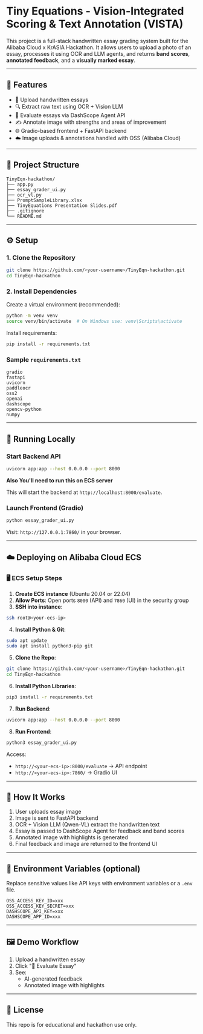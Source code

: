# Tiny Equations - Vision-Integrated Scoring & Text Annotation (VISTA)

This project is a full-stack handwritten essay grading system built for the Alibaba Cloud x KrASIA Hackathon. It allows users to upload a photo of an essay, processes it using OCR and LLM agents, and returns **band scores**, **annotated feedback**, and a **visually marked essay**.

---

## 🚀 Features

- 📸 Upload handwritten essays
- 🔍 Extract raw text using OCR + Vision LLM
- 🤖 Evaluate essays via DashScope Agent API
- ✍️ Annotate image with strengths and areas of improvement
- 🌐 Gradio-based frontend + FastAPI backend
- ☁️ Image uploads & annotations handled with OSS (Alibaba Cloud)

---

## 📁 Project Structure

```
TinyEqn-hackathon/
├── app.py                    
├── essay_grader_ui.py        
├── ocr_vl.py                 
├── PromptSampleLibrary.xlsx 
├── TinyEquations Presentation Slides.pdf
├── .gitignore
└── README.md               
```

---

## ⚙️ Setup

### 1. Clone the Repository

```bash
git clone https://github.com/<your-username>/TinyEqn-hackathon.git
cd TinyEqn-hackathon
```

### 2. Install Dependencies

Create a virtual environment (recommended):

```bash
python -m venv venv
source venv/bin/activate  # On Windows use: venv\Scripts\activate
```

Install requirements:

```bash
pip install -r requirements.txt
```

### Sample `requirements.txt`

```
gradio
fastapi
uvicorn
paddleocr
oss2
openai
dashscope
opencv-python
numpy
```

---

## 🧪 Running Locally

### Start Backend API

```bash
uvicorn app:app --host 0.0.0.0 --port 8000
```
**Also You'll need to run this on ECS server**

This will start the backend at `http://localhost:8000/evaluate`.

### Launch Frontend (Gradio)

```bash
python essay_grader_ui.py
```

Visit: `http://127.0.0.1:7860/` in your browser.

---

## ☁️ Deploying on Alibaba Cloud ECS

### 🖥️ ECS Setup Steps

1. **Create ECS instance** (Ubuntu 20.04 or 22.04)
2. **Allow Ports**: Open ports `8000` (API) and `7860` (UI) in the security group
3. **SSH into instance**:

```bash
ssh root@<your-ecs-ip>
```

4. **Install Python & Git**:

```bash
sudo apt update
sudo apt install python3-pip git
```

5. **Clone the Repo**:

```bash
git clone https://github.com/<your-username>/TinyEqn-hackathon.git
cd TinyEqn-hackathon
```

6. **Install Python Libraries**:

```bash
pip3 install -r requirements.txt
```

7. **Run Backend**:

```bash
uvicorn app:app --host 0.0.0.0 --port 8000
```

8. **Run Frontend**:

```bash
python3 essay_grader_ui.py
```

Access:
- `http://<your-ecs-ip>:8000/evaluate` → API endpoint
- `http://<your-ecs-ip>:7860/` → Gradio UI

---

## 🧠 How It Works

1. User uploads essay image
2. Image is sent to FastAPI backend
3. OCR + Vision LLM (Qwen-VL) extract the handwritten text
4. Essay is passed to DashScope Agent for feedback and band scores
5. Annotated image with highlights is generated
6. Final feedback and image are returned to the frontend UI

---

## 🔐 Environment Variables (optional)

Replace sensitive values like API keys with environment variables or a `.env` file.

```env
OSS_ACCESS_KEY_ID=xxx
OSS_ACCESS_KEY_SECRET=xxx
DASHSCOPE_API_KEY=xxx
DASHSCOPE_APP_ID=xxx
```

---

## 🖼️ Demo Workflow

1. Upload a handwritten essay
2. Click "🧪 Evaluate Essay"
3. See:
   - AI-generated feedback
   - Annotated image with highlights

---

## 📄 License

This repo is for educational and hackathon use only.
```


